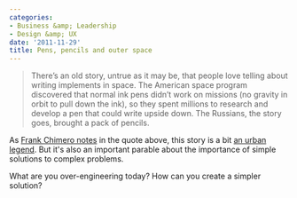 ```yaml
---
categories:
- Business &amp; Leadership
- Design &amp; UX
date: '2011-11-29'
title: Pens, pencils and outer space
---
```


<blockquote>There’s an old story, untrue as it may be, that people love telling about writing implements in space. The American space program discovered that normal ink pens didn’t work on missions (no gravity in orbit to pull down the ink), so they spent millions to research and develop a pen that could write upside down. The Russians, the story goes, brought a pack of pencils.</blockquote>

As <a href="http://blog.frankchimero.com/post/12101836828">Frank Chimero notes</a> in the quote above, this story is a bit <a href="http://www.scientificamerican.com/article.cfm?id=fact-or-fiction-nasa-spen">an urban legend</a>. But it's also an important parable about the importance of simple solutions to complex problems.

What are you over-engineering today? How can you create a simpler solution?